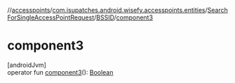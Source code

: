 //[accesspoints](../../../../index.md)/[com.isupatches.android.wisefy.accesspoints.entities](../../index.md)/[SearchForSingleAccessPointRequest](../index.md)/[BSSID](index.md)/[component3](component3.md)

# component3

[androidJvm]\
operator fun [component3](component3.md)(): [Boolean](https://kotlinlang.org/api/latest/jvm/stdlib/kotlin/-boolean/index.html)
